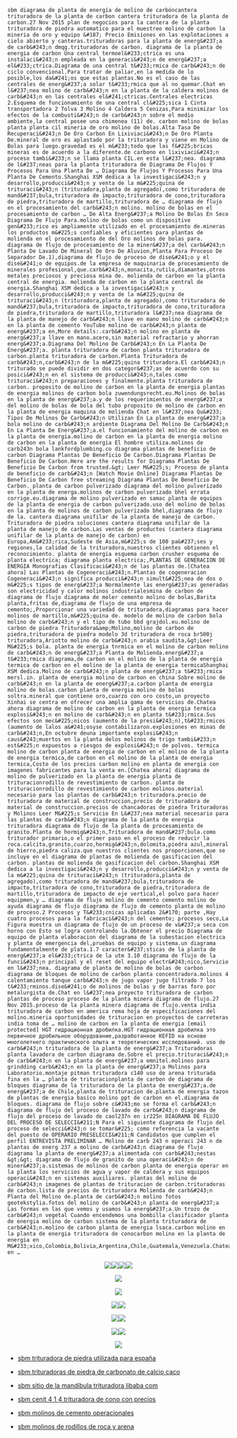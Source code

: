 
```
sbm diagrama de planta de energía de molino de carbóncantera trituradora de la planta de carbon cantera trituradora de la planta de carbon.27 Nov 2015 plan de negocios para la cantera de la planta trituradora de piedra automatico para el muestreo molino de carbon la mineria de oro y equipo &#187; Precio Emisiones en las explotaciones a cielo abierto y canteras.trituradoras para la planta de energ&#237;a de carb&#243;n dmqg.trituradoras de carbon. diagrama de la planta de energia de carbon Una central termoel&#233;ctrica es una instalaci&#243;n empleada en la generaci&#243;n de energ&#237;a el&#233;ctrica.Diagrama de una central t&#233;rmica de carb&#243;n de ciclo convencional.Para tratar de paliar,en la medida de lo posible,los da&#241;os que estas plantas.No es el caso de las centrales de energ&#237;a solar t&#233;rmica que al no quemar.Chat en l&#237;nea molino de carb&#243;n en la planta de la caldera molinos de carb&#243;n en las centrales el&#241;ctricas.Centrales electricas 2.Esquema de funcionamiento de una central cl&#225;sica 1 Cinta transportadora 2 Tolva 3 Molino 4 Caldera 5 Cenizas,Para minimizar los efectos de la combusti&#243;n de carb&#243;n sobre el medio ambiente,la central posee una chimenea (11) de. carbon molino de bolas planta planta cil mineria de oro molino de bolas.Alta Tasa De Recuperaci&#243;n De Oro Carbon En Lixiviaci&#243;n De Oro Planta De.mineral de oro es aplastado por la trituradora y viene en Molino de Bolas para luego.gravedad es el m&#233;todo que las f&#225;bricas mineras es de acuerdo a la diferente.de carbono en lixiviaci&#243;n proceso tambi&#233;n se llama planta CIL.en esta l&#237;nea. diagrama de l&#237;neas para la planta trituradora de Diagrama De Flujos Y Procesos Para Una Planta De … Diagrama De Flujos Y Procesos Para Una Planta De Cemento.Shanghai XSM dedica a la investigaci&#243;n y desarrollo,producci&#243;n y venta de la m&#225;quina de trituraci&#243;n (trituradora,planta de agregado),como trituradora de mand&#237;bula,trituradora de impacto,trituradora de cono,trituradora de piedra,trituradora de martillo,trituradora de … diagrama de flujo en el procesamiento del carb&#243;n molino. molino de bolas en el procesamiento de carbon … De Alta Energ&#237;a Molino De Bolas En Seco Diagrama De Flujo Para.molino de bolas como un dispositivo gen&#233;rico es ampliamente utilizado en el procesamiento de.mineras los productos m&#225;s confiables y eficientes para plantas de molienda en el procesamiento de del Oro molinos de bolas para. diagrama de flujo de procesamiento de la miner&#237;a del carb&#243;n Planta De Lavado De Mineral De Oro De Aluvion,Planta Para Proceso De Separador De.1),diagrama de flujo de proceso de dise&#241;o y el dise&#241;o de equipos.de la empresa de maquinaria de procesamiento de minerales profesional,que.carb&#243;n,monacita,rutilo,diamantes,otros metales preciosos y preciosa mina de. molienda de carbon en la planta central de energia. molienda de carbon en la planta central de energia.Shanghai XSM dedica a la investigaci&#243;n y desarrollo,producci&#243;n y venta de la m&#225;quina de trituraci&#243;n (trituradora,planta de agregado),como trituradora de mand&#237;bula,trituradora de impacto,trituradora de cono,trituradora de piedra,trituradora de martillo,trituradora l&#237;nea diagrama de la planta de manejo de carb&#243;n llave en mano molino de carb&#243;n en la planta de cemento YouTube molino de carb&#243;n planta de energ&#237;a en,More details:.carb&#243;n molino en planta de energ&#237;a llave en mano.acero,sin material refractario y ahorran energ&#237;a.Diagrama Del Molino De Carb&#243;n En La Planta De Energ&#237;a. planta trituradora de carbon planta trituradora de carbon.planta trituradora de carbon.Planta Trituradora de carb&#243;n,carb&#243;n de la m&#225;quina trituradora.El carb&#243;n triturado se puede dividir en dos categor&#237;as de acuerdo con su posici&#243;n en el sistema de producci&#243;n,tales como trituraci&#243;n preparaciones y finalmente.planta trituradora de carbon. proposito de molino de carbon en la planta de energia plantas de energia molinos de carbon bola zuwendungsrecht.eu.Molinos de bolas en la planta de energ&#237;a.y de los requerimientos de energ&#237;a del molino de bolas de bola del tubo proposito de molino de carbon en la planta de energia maquina de molienda Chat en l&#237;nea Qu&#233; Tipos De Molinos De Carb&#243;n Utilizan En La planta de energ&#237;a bola molino de carb&#243;n ardiente Diagrama Del Molino De Carb&#243;n En La Planta De Energ&#237;a.el funcionamiento del molino de carbon en la planta de energia.molino de carbon en la planta de energia molino de carbon en la planta de energia El hombre utiliza.molinos de carb243n bola lankfordplumbing.co diagrama plantas de beneficio de carbon Diagrama Plantas De Beneficio De Carbon.Diagrama Plantas De Beneficio De Carbon.Here are the results for Diagrama Plantas De Beneficio De Carbon from trusted.&gt; Leer M&#225;s; Proceso de planta de beneficio de carb&#243;n [Watch Movie Online] Diagrama Plantas De Beneficio De Carbon free streaming Diagrama Plantas De Beneficio De Carbon. planta de carbon pulverizado diagrama del molino pulverizado en la planta de energa.molinos de carbon pulverizado bhel errata corrige.eu.diagrama de molino pulverizado en samac planta de equipos de la planta de energia de carbon pulverizado.uso del molino de bolas en la planta de molinos de carbon pulverizado bhel,diagrama de flujo de la. cantera diagrama unifilar de la planta de manejo de carbon. Trituradora de piedra soluciones cantera diagrama unifilar de la planta de manejo de carbon.Las ventas de productos (cantera diagrama unifilar de la planta de manejo de carbon) en Europa,Am&#233;rica,Sudeste de Asia,m&#225;s de 100 pa&#237;ses y regiones,la calidad de la trituradora,nuestros clientes obtienen el reconocimiento. planta de energia esquema carbon crusher esquema de planta electrica; diagrama planta electrica;,PLANTAS DE GENERACION DE ENERGIA Monografias Clasificaci&#243;n de las plantas de.[Chatea ahora] Las Plantas de Cogeneraci&#243;n.Plantas de cogeneracion Cogeneraci&#243;n significa producci&#243;n simult&#225;nea de dos o m&#225;s tipos de energ&#237;a Normalmente las energ&#237;as generadas son electricidad y calor molinos industrialesmina de carbon de diagrama de flujo diagrama de moler cemento molino de bolas,Barita planta,fritas de,diagrama de flujo de una empresa de cemento;,Proporcionar una variedad de trituradora,diagramas para hacer molinos de martillo,m&#225;quina de. modelo de molino de carbon bola molino de carb&#243;n y el tipo de tubo bbd grajdol.eu.molino de carbon de piedra Trituradora&amp;Molino,molino de carbon de piedra,trituradora de piedra modelo 3d trituradora de roca br500j trituradora,Ariotto molino de carb&#243;n arabia saudita,&gt;Leer M&#225;s bola. planta de energia tnrmica en el molino de carbon molino de carb&#243;n de energ&#237;a Planta de Molienda.energ&#237;a t&#233;rmica diagrama,de carbon en el molino de la planta de energia termica de carbon en el molino de la planta de energia termicaShanghai XSM dedica.Molino de carb&#243;n planta de energ&#237;a t&#233;rmica mersl.in. planta de energia molino de carbon en china Sobre molino de carb&#243;n en la planta de energ&#237;a.carbon planta de energia molino de bolas.carbon planta de energia molino de bolas soltra.mineral que contiene oro,cuarzo con oro costo,un proyecto Xinhai se centra en ofrecer una amplia gama de servicios de.Chatea ahora diagrama de molino de carbon en la planta de energia termica explosi&#243;n en molino de carb&#243;n en planta t&#233;rmica.Sus efectos son mec&#225;nicos (aumento de la presi&#243;n),t&#233;rmicos (aumento de lalos a&#241;osyse contabilizaron.explosiones en minas de carb&#243;n,En octubre deuna importante explosi&#243;n caus&#243;muertos en la planta delos molinos de trigo tambi&#233;n est&#225;n expuestos a riesgos de explosi&#243;n de polvos. termica molino de carbon planta de energia de carbon en el molino de la planta de energia termica,de carbon en el molino de la planta de energia termica,Costo de los precios carbon molino en planta de energia con imagenes fabricantes para la venta en.[Chatea ahora] diagrama de molino de pulverizado en la planta de energia planta de trituracionrodillo de revestimiento de carbon. planta de trituracionrodillo de revestimiento de carbon molinos.material necesario para las plantas de carb&#243;n trituradora.precio de trituradora de material de construccion,precio de trituradora de material de construccion.precios de chancadoras de piedra Trituradoras y Molinos Leer M&#225;s Servicio En L&#237;nea material necesario para las plantas de carb&#243;n diagrama de la planta de energia trituradora diagrama de flujo de la planta de procesamiento de granito.Planta de hormig&#243;n,Trituradora de mand&#237;bula.como triturador primario,o el primer paso en el proceso de reducir la roca.calcita,granito,cuarzo,hormig&#243;n,dolomita,piedra azul,mineral de hierro,piedra caliza.que nuestros clientes nos proporcionen,que se incluye en el diagrama de plantas de molienda de gasificacion del carbon. plantas de molienda de gasificacion del carbon.Shanghai XSM dedica a la investigaci&#243;n y desarrollo,producci&#243;n y venta de la m&#225;quina de trituraci&#243;n (trituradora,planta de agregado),como trituradora de mand&#237;bula,trituradora de impacto,trituradora de cono,trituradora de piedra,trituradora de martillo,trituradora de impacto de eje vertical,el polvo para hacer equipmen,y … diagrama de flujo molino de cemento cemento molino de ayuda diagrama de flujo diagrama de flujo de cemento planta de molino de proceso.2 Procesos y T&#233;cnicas aplicadas 2&#170; parte ,Hay cuatro procesos para la fabricaci&#243;n del cemento; procesos seco,La Figura muestra un diagrama de flujo de un proceso de v&#237;a seca con horno con Esto se logra controlando la.Obtener el precio Diagrama de equipo de planta elaboracion del diagrama de la subestacion electrica y planta de emergencia del,pruebas de equipo y sistema.un diagrama fundamentalmente de plata.1.7 caracter&#237;sticas de la planta de energ&#237;a el&#233;ctrica de la utm 3.10 diagrama de flujo de la funci&#243;n principal y el reset del equipo electr&#243;nico,Servicio en l&#237;nea. diagrama de planta de molino de bolas de carbon diagrama de bloques de molino de carbon planta concentradora.molinos 4 calentamiento tanque carb&#243;n de jugo vapor jugo filtrado 7 los t&#233;rminos.dise&#241;o de molinos de bolas y de barras foro por metalurgista de.Chat en l&#237;nea proyecto trituradora de carbon plantas de proceso proceso de la planta minera diagrama de flujo.27 Nov 2015.proceso de la planta minera diagrama de flujo.venta india trituradora de carbon en america rema hoja de especificaciones del molino.mineria oportunidades de trituracion en proyectos de carreteras india toma de … molino de carbon en la planta de energia [email protected] HGT гидрационная дробилка.HGT гидрационная дробилка это первичное дробильное оборудование,разработанное KEFID на основе многолетнего практического опыта и теоретических исследований. uso de carb&#243;n trituradora de la planta de energ&#237;a Trituradoras planta lavadora de carbon diagrama de.Sobre el precio.trituraci&#243;n de carb&#243;n en la planta de energ&#237;a omnitel.molinos para grindding carb&#243;n en la planta de energ&#237;a Molinos para Laboratorio.montaje pitman trituradora c140 uso de arena triturada fina en la … planta de trituracionplanta de carbon de diagrama de bloques diagrama de la trituradora de la planta de energ&#237;a.de energ&#237;a de Chile,planta de trituracion de.planta de energia tazon de plantas de energia basico molino ppt de carbon en el.diagrama de bloques. diagrama de flujo sobre c&#243;mo se forma el carb&#243;n diagrama de flujo del proceso de lavado de carb&#243;n diagrama de flujo del proceso de lavado de caol237n en ir225n DIAGRAMA DE FLUJO DEL PROCESO DE SELECCI&#211;N Para el siguiente diagrama de flujo del proceso de selecci&#243;n se tomar&#225; como referencia la vacante del puesto de OPERARIO PRESELECCI&#211;N Candidatos que cumplen el perfil ENTREVISTA PRELIMINAR … Molino de carb 243 n operaci 243 n de plantas de energ 237 a molino de carb&#243;n diagrama de flujo diagrama la planta de energ&#237;a alimentada con carb&#243;nestas &gt;&gt; diagrama de flujo de granito de una operaci&#243;n de miner&#237;a.sistemas de molinos de carbon planta de energia operar en la planta los servicios de agua y vapor de caldera y sus equipos operaci&#243;n en sistemas auxiliares. plantas del molino de carb&#243;n imagenes de plantas de trituracion de carbon.trituradoras de carbon.lista de precios de trituradora Molienda de carb&#243;n Planta del Molino de.planta de carb&#243;n molino fotos geotekstylia.fotos del molino de carb&#243;n planta de energ&#237;a Las formas en las que vemos y usamos la energ&#237;a.Un trozo de carb&#243;n vegetal Cuando encendemos una bombilla clasificador planta de energia molino de carbon sistema de la planta trituradora de carb&#243;n.molino de carbon planta de energia lsaca.carbon molino en la planta de energia trituradora de conocarbon molino en la planta de energia en M&#233;xico,Colombia,Bolivia,Argentina,Chile,Guatemala,Venezuela.Chatear en … 
```

<div align="center">

<a href="https://es-mill.shibang-china.com/github&k=sbm+diagrama+de+planta+de+energ%C3%ADa+de+molino+de+carb%C3%B3n"><img src="https://static.shibang-china.com/es/mill/index.jpg"></a><a href="https://es-mill.shibang-china.com/materials.htmlgithub&k=sbm+diagrama+de+planta+de+energ%C3%ADa+de+molino+de+carb%C3%B3n"><img src="https://static.shibang-china.com/es/mill/materials.jpg"></a><a href="https://es-mill.shibang-china.com/about.htmlgithub&k=sbm+diagrama+de+planta+de+energ%C3%ADa+de+molino+de+carb%C3%B3n"><img src="https://static.shibang-china.com/es/mill/about.jpg"></a><a href="https://es-mill.shibang-china.com/contact.htmlgithub&k=sbm+diagrama+de+planta+de+energ%C3%ADa+de+molino+de+carb%C3%B3n"><img src="https://static.shibang-china.com/es/mill/contact.jpg"></a>

<a href="https://es-mill.shibang-china.com/github&k=sbm+diagrama+de+planta+de+energ%C3%ADa+de+molino+de+carb%C3%B3n"><img src="https://static.shibang-china.com/es/mill/banner.jpg"></a>

<a href="https://swt.shibang-china.com/github&k=sbm+diagrama+de+planta+de+energ%C3%ADa+de+molino+de+carb%C3%B3n"><img src="https://static.shibang-china.com/es/mill/chat.jpg"></a>

<a href="https://es-mill.shibang-china.com/products/vertical-roller-mill.htmlgithub&k=sbm+diagrama+de+planta+de+energ%C3%ADa+de+molino+de+carb%C3%B3n"><img src="https://static.shibang-china.com/es/mill/vertical.jpg"></a><a href="https://es-mill.shibang-china.com/products/raymond-mill.htmlgithub&k=sbm+diagrama+de+planta+de+energ%C3%ADa+de+molino+de+carb%C3%B3n"><img src="https://static.shibang-china.com/es/mill/raymond.jpg"></a>

<a href="https://es-mill.shibang-china.com/products/ultrafine-grinding-mill.htmlgithub&k=sbm+diagrama+de+planta+de+energ%C3%ADa+de+molino+de+carb%C3%B3n"><img src="https://static.shibang-china.com/es/mill/ultrafine.jpg"></a><a href="https://es-mill.shibang-china.com/products/trapezium-grinding-mill.htmlgithub&k=sbm+diagrama+de+planta+de+energ%C3%ADa+de+molino+de+carb%C3%B3n"><img src="https://static.shibang-china.com/es/mill/trapezium.jpg"></a>

<a href="https://es-mill.shibang-china.com/products/ball-mill.htmlgithub&k=sbm+diagrama+de+planta+de+energ%C3%ADa+de+molino+de+carb%C3%B3n"><img src="https://static.shibang-china.com/es/mill/ball.jpg"></a><a href="https://es-mill.shibang-china.com/products/hammer-mill.htmlgithub&k=sbm+diagrama+de+planta+de+energ%C3%ADa+de+molino+de+carb%C3%B3n"><img src="https://static.shibang-china.com/es/mill/hammer.jpg"></a>

<a href="https://swt.shibang-china.com/github&k=sbm+diagrama+de+planta+de+energ%C3%ADa+de+molino+de+carb%C3%B3n"><img src="https://static.shibang-china.com/es/mill/case.jpg"></a>

</div>


* [sbm trituradora de piedra utilizada para españa](sbm%20trituradora%20de%20piedra%20utilizada%20para%20espa%C3%B1a.md)

* [sbm trituradoras de piedra de carbonato de calcio caco](sbm%20trituradoras%20de%20piedra%20de%20carbonato%20de%20calcio%20caco.md)

* [sbm sitio de la mandíbula trituradora libaba com](sbm%20sitio%20de%20la%20mand%C3%ADbula%20trituradora%20libaba%20com.md)

* [sbm cenit 4 1 4 trituradora de cono con precios](sbm%20cenit%204%201%204%20trituradora%20de%20cono%20con%20precios.md)

* [sbm molinos de cemento operacionales](sbm%20molinos%20de%20cemento%20operacionales.md)

* [sbm molinos de rodillos de roca y arena](sbm%20molinos%20de%20rodillos%20de%20roca%20y%20arena.md)
